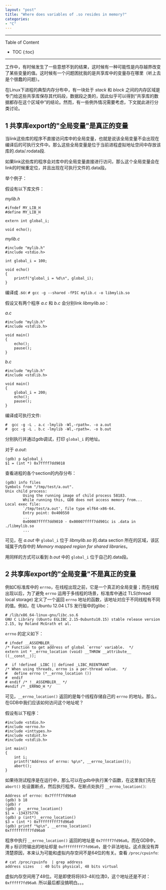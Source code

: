 ```yaml
---
layout: "post"
title: "Where does variables of .so resides in memory?"
categories:
- "C"
---
```


<!--more-->

***
Table of Content

* TOC
{:toc}
***

工作中，有时候发生了一些意想不到的结果，这时候有一种可能性是内存越界改变了某些变量的值。这时候有一个问题困扰我的是共享库中的变量存在哪里（听上去是个很蠢的问题）。

在Linux下进程的典型内存分布中，有一块处于 *stack* 和 *block* 之间的内存区域是专门给这些共享库保存其代码段，数据段之类的，因此似乎可以得到“共享库的数据都存在这个区域中”的结论。然而，有一些例外情况需要考虑，下文就此进行分类讨论。

## 1 共享库export的"全局变量"是真正的变量

当link这些库的程序不直接访问库中的全局变量，也就是说该全局变量不会出现在编译后的可执行文件中。那么这些全局变量是位于当前进程虚拟地址空间中存放该库的.data/.rodata段.

如果link这些库的程序会对库中的全局变量直接进行访问，那么这个全局变量会在link的时候重定位，并且出现在可执行文件的.data段。

举个例子：

假设有以下库文件：

*mylib.h*

    #ifndef MY_LIB_H
    #define MY_LIB_H

    extern int global_i;

    void echo();

*mylib.c*

    #include "mylib.h"
    #include <stdio.h>

    int global_i = 100;

    void echo()
    {
        printf("global_i = %d\n", global_i);
    }

编译成 .so: `# gcc -g --shared -fPIC mylib.c -o libmylib.so`

假设又有两个程序 *a.c* 和 *b.c* 会分别link *libmylib.so*：

*a.c*

    #include "mylib.h"
    #include <stdlib.h>

    void main()
    {
        echo();
        pause();
    }

*b.c*

    #include "mylib.h"
    #include <stdlib.h>

    void main()
    {
        global_i = 200;
        echo();
        pause();
    }

编译成可执行文件: 

    #  gcc -g -L . a.c -lmylib -Wl,-rpath=. -o a.out
    #  gcc -g -L . b.c -lmylib -Wl,-rpath=. -o b.out

分别执行并通过gdb调试，打印 `global_i` 的地址。

对于 *a.out*:

    (gdb) p &global_i
    $1 = (int *) 0x7ffff7dd9018 

查看进程的各个section的内存分布：

    (gdb) info files
    Symbols from "/tmp/test/a.out".
    Unix child process:
            Using the running image of child process 58183.
            While running this, GDB does not access memory from...
    Local exec file:
            `/tmp/test/a.out', file type elf64-x86-64.
            Entry point: 0x400550
            ...
            0x00007ffff7dd9010 - 0x00007ffff7dd901c is .data in ./libmylib.so
            ...

可见，在 *a.out* 中 `global_i` 位于 *libmylib.so* 的.data section 所在的区域，该区域属于内存中的 *Memory mapped region for shared libraries*。

用同样的方式可以看到 *b.out* 中的 `global_i` 位于自己的.data段。

## 2 共享库export的"全局变量"不是真正的变量

例如C标准库中的 `errno`，在线程出现之前，它是一个真正的全局变量；而在线程出现以后，为了避免 `errno` 运用于多线程的场景，标准库中通过 TLS(thread local storage) 定义了一个返回 `errno` 地址的函数，该地址对应于不同线程有不同的值。例如，在 Ubuntu 12.04 LTS 发行版中的glibc：

    # /lib/x86_64-linux-gnu/libc.so.6
    GNU C Library (Ubuntu EGLIBC 2.15-0ubuntu10.15) stable release version 2.15, by Roland McGrath et al.

`errno` 的定义如下：

    # ifndef __ASSEMBLER__
    /* Function to get address of global `errno' variable.  */
    extern int *__errno_location (void) __THROW __attribute__ ((__const__));

    #  if !defined _LIBC || defined _LIBC_REENTRANT
    /* When using threads, errno is a per-thread value.  */
    #   define errno (*__errno_location ())
    #  endif
    # endif /* !__ASSEMBLER__ */
    #endif /* _ERRNO_H */

可见，`__errno_location()` 返回的是每个线程存储自己的 `errno` 的地址。那么，在GDB中我们应该如何访问这个地址呢？

假设有以下程序：

    #include <stdio.h>
    #include <errno.h>
    #include <inttypes.h>
    #include <stdint.h>
    #include <stdlib.h>

    int main()
    {
        int i;
        printf("Address of errno: %p\n", __errno_location());
        abort();
    }

如果待测试程序是在运行中，那么可以在gdb中执行某个函数，在这里我们先在 `abort()` 处设置断点，然后执行程序。在断点处执行 `__errno_location()`:

    Address of errno: 0x7ffff7fd96a0
    (gdb) b 18
    (gdb) r
    (gdb) p __errno_location()
    $1 = -134375776
    (gdb) p (int*)__errno_location()                                                                                                         
    $3 = (int *) 0xfffffffff7fd96a0
    (gdb) printf "%p\n", __errno_location()
    0xfffffffff7fd96a0
    
程序中执行 `__errno_location()` 返回的地址是 `0x7ffff7fd96a0`。而在GDB中，用 `p` 标识符输出的地址却是 `0xfffffffff7fd96a0`，是个非法地址。这点我没有弄清楚原因，本来认为可能和虚拟内存空间不是64位的有关。查看 `/proc/cpuinfo`:

    # cat /proc/cpuinfo  | grep address
    address sizes   : 40 bits physical, 48 bits virtual

虚拟内存空间用了48位。可是即使将将[63-48]位清0，这个地址还是不对：`0xfffff7fd96a0`. 所以最后都没搞明白。。。
